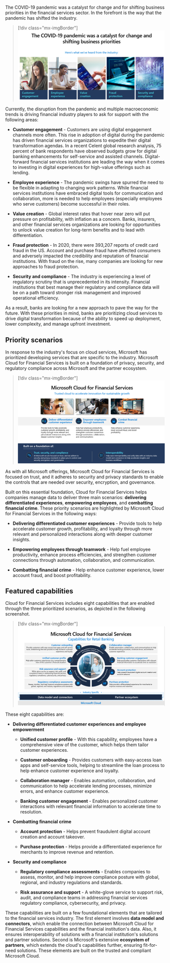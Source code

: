 The COVID-19 pandemic was a catalyst for change and for shifting business priorities in the financial services sector. In the forefront is the way that the pandemic has shifted the industry.

> [!div class="mx-imgBorder"]
> [![Diagram of business priorities in the financial services sector.](../media/business-priorities.png)](../media/business-priorities.png#lightbox)

Currently, the disruption from the pandemic and multiple macroeconomic trends is driving financial industry players to ask for support with the following areas:

-   **Customer engagement** - Customers are using digital engagement channels more often. This rise in adoption of digital during the pandemic has driven financial services organizations to expedite their digital transformation agendas. In a recent Celent global research analysis, 75 percent of bank respondents have observed budgets grow for digital banking enhancements for self-service and assisted channels. Digital-forward financial services institutions are leading the way when it comes to investing in digital experiences for high-value offerings such as lending.

-   **Employee experience** - The pandemic swings have spurred the need to be flexible in adapting to changing work patterns. While financial services institutions have embraced digital tools for communication and collaboration, more is needed to help employees (especially employees who serve customers) become successful in their roles.

-   **Value creation** - Global interest rates that hover near zero will put pressure on profitability, with inflation as a concern. Banks, insurers, and other financial services organizations are looking for opportunities to unlock value creation for long-term benefits and to lead with differentiation.

-   **Fraud protection** - In 2020, there were 393,207 reports of credit card fraud in the US. Account and purchase fraud have affected consumers and adversely impacted the credibility and reputation of financial institutions. With fraud on the rise, many companies are looking for new approaches to fraud protection.

-   **Security and compliance** - The industry is experiencing a level of regulatory scrutiny that is unprecedented in its intensity. Financial institutions that best manage their regulatory and compliance data will be on a path toward stronger risk management and improved operational efficiency. 

As a result, banks are looking for a new approach to pave the way for the future. With these priorities in mind, banks are prioritizing cloud services to drive digital transformation because of the ability to speed up deployment, lower complexity, and manage upfront investment.

## Priority scenarios

In response to the industry's focus on cloud services, Microsoft has prioritized developing services that are specific to the industry. Microsoft Cloud for Financial Services is built on a foundation of privacy, security, and regulatory compliance across Microsoft and the partner ecosystem.

> [!div class="mx-imgBorder"]
> [![Diagram of Microsoft Cloud for Financial Services scenarios.](../media/financial-services.png)](../media/financial-services.png#lightbox)

As with all Microsoft offerings, Microsoft Cloud for Financial Services is focused on trust, and it adheres to security and privacy standards to enable the controls that are needed over security, encryption, and governance.

Built on this essential foundation, Cloud for Financial Services helps companies manage data to deliver three main scenarios: **delivering differentiated experiences**, **empowering employees**, and **combatting financial crime**. These priority scenarios are highlighted by Microsoft Cloud for Financial Services in the following ways:

-   **Delivering differentiated customer experiences** - Provide tools to help accelerate customer growth, profitability, and loyalty through more relevant and personalized interactions along with deeper customer insights.

-   **Empowering employees through teamwork** - Help fuel employee productivity, enhance process efficiencies, and strengthen customer connections through automation, collaboration, and communication.

-   **Combatting financial crime** - Help enhance customer experience, lower account fraud, and boost profitability.

## Featured capabilities

Cloud for Financial Services includes eight capabilities that are enabled through the three prioritized scenarios, as depicted in the following screenshot.

> [!div class="mx-imgBorder"]
> [![Diagram of the capabilities that are enabled through prioritized scenarios.](../media/capabilities.png)](../media/capabilities.png#lightbox)

These eight capabilities are:

-   **Delivering differentiated customer experiences and employee empowerment**

    -  **Unified customer profile** - With this capability, employees have a comprehensive view of the customer, which helps them tailor customer experiences.

    -  **Customer onboarding** - Provides customers with easy-access loan apps and self-service tools, helping to streamline the loan process to help enhance customer experience and loyalty.

    -  **Collaboration manager** - Enables automation, collaboration, and communication to help accelerate lending processes, minimize errors, and enhance customer experience.

    -  **Banking customer engagement** - Enables personalized customer interactions with relevant financial information to accelerate time to resolution.

-   **Combatting financial crime**

    -  **Account protection** - Helps prevent fraudulent digital account creation and account takeover.

    -  **Purchase protection** - Helps provide a differentiated experience for merchants to improve revenue and retention.

-   **Security and compliance**

    -  **Regulatory compliance assessments** - Enables companies to assess, monitor, and help improve compliance posture with global, regional, and industry regulations and standards.

    -  **Risk assurance and support** - A white-glove service to support risk, audit, and compliance teams in addressing financial services regulatory compliance, cybersecurity, and privacy.

These capabilities are built on a few foundational elements that are tailored to the financial services industry. The first element involves **data model and connectors**, which enable the connection between Microsoft Cloud for Financial Services capabilities and the financial institution's data. Also, it ensures interoperability of solutions with a financial institution's solutions and partner solutions. Second is Microsoft's extensive **ecosystem of partners**, which extends the cloud's capabilities further, ensuring fit-for-need solutions. These elements are built on the trusted and compliant Microsoft Cloud.

